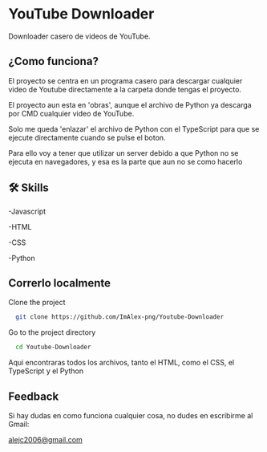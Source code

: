 
# YouTube Downloader

Downloader casero de videos de YouTube.



## ¿Como funciona?

El proyecto se centra en un programa casero para descargar cualquier video de Youtube directamente a la carpeta donde tengas el proyecto.

El proyecto aun esta en 'obras', aunque el archivo de Python ya descarga por CMD cualquier video de YouTube.

Solo me queda 'enlazar' el archivo de Python con el TypeScript para que se ejecute directamente cuando se pulse el boton.

Para ello voy a tener que utilizar un server debido a que Python no se ejecuta en navegadores, y esa es la parte que aun no se como hacerlo


## 🛠 Skills
-Javascript 

-HTML 

-CSS

-Python


## Correrlo localmente

Clone the project

```bash
  git clone https://github.com/ImAlex-png/Youtube-Downloader
```

Go to the project directory

```bash
  cd Youtube-Downloader
```

Aqui encontraras todos los archivos, tanto el HTML, como el CSS, el TypeScript y el Python


## Feedback

Si hay dudas en como funciona cualquier cosa, no dudes en escribirme al Gmail:

alejc2006@gmail.com

